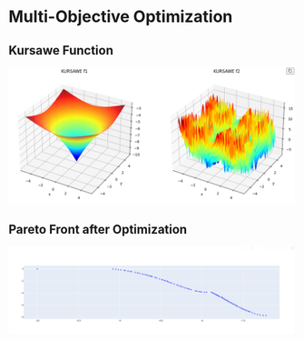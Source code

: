 # Multi-Objective Optimization
## Kursawe Function
![Kursawe Function](./images/kursawe.png)
## Pareto Front after Optimization
![Pareto Front](./images/pareto_front.png)
